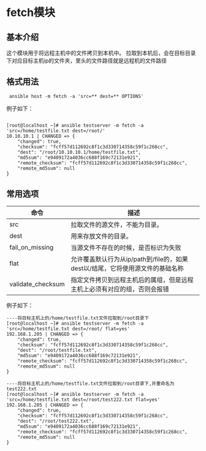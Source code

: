 # fetch模块

## 基本介绍

这个模块用于将远程主机中的文件拷贝到本机中。 拉取到本机后，会在目标目录下对应目标主机ip的文件夹，里头的文件路径就是远程机的文件路径

## 格式用法

```shell
 ansible host -m fetch -a 'src=** dest=** OPTIONS' 
```

例子如下：

```shell

[root@localhost ~]# ansible testserver -m fetch -a 'src=/home/testfile.txt dest=/root/'
10.10.10.1 | CHANGED => {
    "changed": true,
    "checksum": "fcff57d112692c8f1c3d330714358c59f1c268cc",
    "dest": "/root/10.10.10.1/home/testfile.txt",
    "md5sum": "e9409172a4036cc688f169c72131e921",
    "remote_checksum": "fcff57d112692c8f1c3d330714358c59f1c268cc",
    "remote_md5sum": null
}
```

## 常用选项

| 命令              | 描述                                                         |
| ----------------- | ------------------------------------------------------------ |
| src               | 拉取文件的源文件，不能为目录。                               |
| dest              | 用来存放文件的目录。                                         |
| fail_on_missing   | 当源文件不存在的时候，是否标识为失败                         |
| flat              | 允许覆盖默认行为从ip/path到/file的，如果dest以/结尾，它将使用源文件的基础名称 |
| validate_checksum | 指定文件拷贝到远程主机后的属组，但是远程主机上必须有对应的组，否则会报错 |

例子如下：

```shell
----将目标主机上的/home/testfile.txt文件拉取到/root目录下
[root@localhost ~]# ansible testserver -m fetch -a 'src=/home/testfile.txt dest=/root/ flat=yes'
192.168.1.205 | CHANGED => {
    "changed": true,
    "checksum": "fcff57d112692c8f1c3d330714358c59f1c268cc",
    "dest": "/root/testfile.txt",
    "md5sum": "e9409172a4036cc688f169c72131e921",
    "remote_checksum": "fcff57d112692c8f1c3d330714358c59f1c268cc",
    "remote_md5sum": null
}
```

```shell
----将目标主机上的/home/testfile.txt文件拉取到/root目录下,并重命名为test222.txt
[root@localhost ~]# ansible testserver -m fetch -a 'src=/home/testfile.txt dest=/root/test222.txt flat=yes'
192.168.1.205 | CHANGED => {
    "changed": true,
    "checksum": "fcff57d112692c8f1c3d330714358c59f1c268cc",
    "dest": "/root/test222.txt",
    "md5sum": "e9409172a4036cc688f169c72131e921",
    "remote_checksum": "fcff57d112692c8f1c3d330714358c59f1c268cc",
    "remote_md5sum": null
}
```

